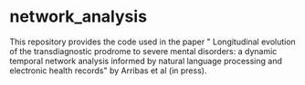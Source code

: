 # network_analysis
This repository provides the code used in the paper " Longitudinal evolution of the transdiagnostic prodrome to severe mental disorders:  a dynamic temporal network analysis informed by natural language processing and electronic health records" by Arribas et al (in press). 

